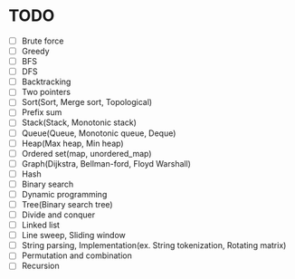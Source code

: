 # TODO
- [ ] Brute force
- [ ] Greedy
- [ ] BFS
- [ ] DFS
- [ ] Backtracking
- [ ] Two pointers
- [ ] Sort(Sort, Merge sort, Topological)
- [ ] Prefix sum
- [ ] Stack(Stack, Monotonic stack)
- [ ] Queue(Queue, Monotonic queue, Deque)
- [ ] Heap(Max heap, Min heap)
- [ ] Ordered set(map, unordered_map)
- [ ] Graph(Dijkstra, Bellman-ford, Floyd Warshall)
- [ ] Hash
- [ ] Binary search
- [ ] Dynamic programming
- [ ] Tree(Binary search tree)
- [ ] Divide and conquer
- [ ] Linked list
- [ ] Line sweep, Sliding window
- [ ] String parsing, Implementation(ex. String tokenization, Rotating matrix)
- [ ] Permutation and combination
- [ ] Recursion
